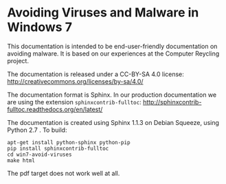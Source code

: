 Avoiding Viruses and Malware in Windows 7
=========================================

This documentation is intended to be end-user-friendly documentation
on avoiding malware. It is based on our experiences at the Computer
Reycling project. 

The documentation is released under a CC-BY-SA 4.0 license:
<http://creativecommons.org/licenses/by-sa/4.0/>

The documentation format is Sphinx. In our production documentation we
are using the extension `sphinxcontrib-fulltoc`:
<http://sphinxcontrib-fulltoc.readthedocs.org/en/latest/>

The documentation is created using Sphinx 1.1.3 on Debian Squeeze,
using Python 2.7 . To build: 

    apt-get install python-sphinx python-pip
    pip install sphinxcontrib-fulltoc
    cd win7-avoid-viruses
    make html 

The pdf target does not work well at all.
